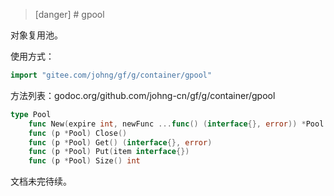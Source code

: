 >[danger] # gpool

对象复用池。

使用方式：
```go
import "gitee.com/johng/gf/g/container/gpool"
```

方法列表：godoc.org/github.com/johng-cn/gf/g/container/gpool

```go
type Pool
    func New(expire int, newFunc ...func() (interface{}, error)) *Pool
    func (p *Pool) Close()
    func (p *Pool) Get() (interface{}, error)
    func (p *Pool) Put(item interface{})
    func (p *Pool) Size() int
```

文档未完待续。